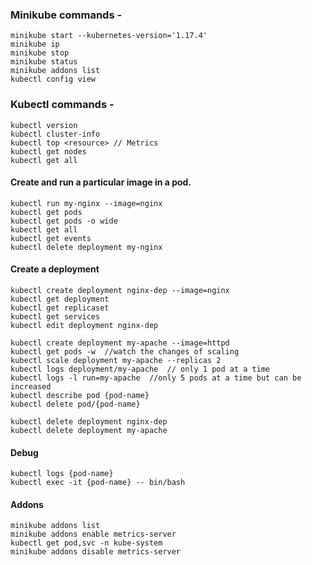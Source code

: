 ### Minikube commands -

    minikube start --kubernetes-version='1.17.4'  
    minikube ip  
    minikube stop  
    minikube status  
    minikube addons list   
    kubectl config view  

### Kubectl commands -

    kubectl version  
    kubectl cluster-info  
    kubectl top <resource> // Metrics
    kubectl get nodes   
    kubectl get all  

#### Create and run a particular image in a pod.  

    kubectl run my-nginx --image=nginx  
    kubectl get pods  
    kubectl get pods -o wide  
    kubectl get all  
    kubectl get events      
    kubectl delete deployment my-nginx
       
#### Create a deployment   
    kubectl create deployment nginx-dep --image=nginx   
    kubectl get deployment   
    kubectl get replicaset   
    kubectl get services
    kubectl edit deployment nginx-dep   
    
    kubectl create deployment my-apache --image=httpd
    kubectl get pods -w  //watch the changes of scaling
    kubectl scale deployment my-apache --replicas 2
    kubectl logs deployment/my-apache  // only 1 pod at a time
    kubectl logs -l run=my-apache  //only 5 pods at a time but can be increased
    kubectl describe pod {pod-name}
    kubectl delete pod/{pod-name}
    
    kubectl delete deployment nginx-dep
    kubectl delete deployment my-apache
    
#### Debug
    kubectl logs {pod-name}   
    kubectl exec -it {pod-name} -- bin/bash   

#### Addons   
    minikube addons list   
    minikube addons enable metrics-server   
    kubectl get pod,svc -n kube-system   
    minikube addons disable metrics-server  
    

